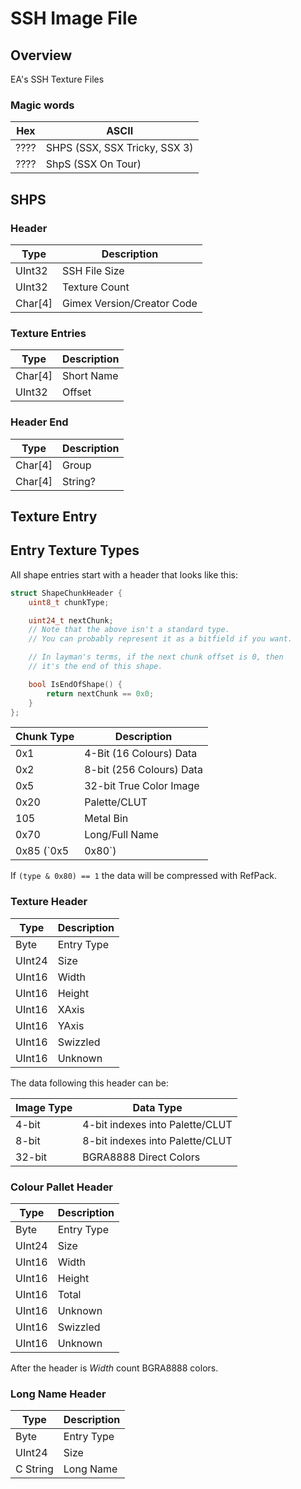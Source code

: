 # SSH Image File

## Overview

EA's SSH Texture Files

### Magic words

| Hex      | ASCII                               |
|----------|-------------------------------------|
| ????     | SHPS (SSX, SSX Tricky, SSX 3)       |
| ????     | ShpS (SSX On Tour)                  |

<!-- Editor's note: ShpS is the "new" format. Tools as early as 2004 call SHPS "old". -->

## SHPS

### Header

| Type   |   Description                    |
|--------|----------------------------------|
| UInt32 | SSH File Size                    |
| UInt32 | Texture Count                    |
| Char[4]| Gimex Version/Creator Code       |

### Texture Entries

| Type    |   Description  |
|---------|----------------|
| Char[4] | Short Name     |
| UInt32  | Offset         |

### Header End

<!-- Editor's note: I believe this is padding, and they chose to make it funny cause.. it's padding. -->

| Type   | Description |
|--------|------------|
| Char[4]| Group      |
| Char[4]| String?    |

<!-- rewrite this section from #file-formats info -->

## Texture Entry

## Entry Texture Types

All shape entries start with a header that looks like this:

```cpp
struct ShapeChunkHeader {
	uint8_t chunkType;

	uint24_t nextChunk; 
	// Note that the above isn't a standard type. 
	// You can probably represent it as a bitfield if you want.

	// In layman's terms, if the next chunk offset is 0, then
	// it's the end of this shape.

	bool IsEndOfShape() {
		return nextChunk == 0x0;
	}
};
```


| Chunk Type           | Description                  |
|----------------------|-------------------------------|
| 0x1                  | 4-Bit (16 Colours) Data       |
| 0x2                  | 8-bit (256 Colours) Data      |
| 0x5                  | 32-bit True Color Image       |
| 0x20                 | Palette/CLUT                  |
| 105                  | Metal Bin                     |
| 0x70                 | Long/Full Name                |
| 0x85 (`0x5 | 0x80`)  | 8-bit Data, RefPack Compressed|


If `(type & 0x80) == 1` the data will be compressed with RefPack.

### Texture Header

| Type   | Description |
|--------|-------------|
| Byte   | Entry Type  |
| UInt24 | Size        |
| UInt16 | Width       |
| UInt16 | Height      |
| UInt16 | XAxis       |
| UInt16 | YAxis       |
| UInt16 | Swizzled    |
| UInt16 | Unknown     |

The data following this header can be:

| Image Type | Data Type                       |
|------------|---------------------------------|
| 4-bit      | 4-bit indexes into Palette/CLUT |
| 8-bit      | 8-bit indexes into Palette/CLUT |
| 32-bit     | BGRA8888 Direct Colors          |

### Colour Pallet Header

| Type   | Description |
|--------|-------------|
| Byte   | Entry Type  |
| UInt24 | Size        |
| UInt16 | Width       |
| UInt16 | Height      |
| UInt16 | Total       |
| UInt16 | Unknown     |
| UInt16 | Swizzled    |
| UInt16 | Unknown     |

After the header is *Width* count BGRA8888 colors.

### Long Name Header

| Type     | Description  |
|----------|--------------|
| Byte     | Entry Type   |
| UInt24   | Size         |
| C String | Long Name    |
